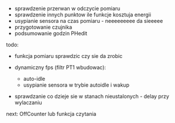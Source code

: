 - sprawdzenie przerwan w odczycie pomiaru
- sprawdzenie innych punktow ile funkcje kosztuja energii
- usypianie sensora na czas pomiaru - neeeeeeeee da sieeeee
- przygotowanie czujnika
- podsumowanie godzin PHedit

todo:
- funkcja pomiaru sprawdzic czy sie da zrobic
- dynamiczny fps (filtr PT1 wbudowac):
	- auto-idle
	- usypianie sensora w trybie autoidle i wakup

- sprawdzanie co dzieje sie w stanach nieustalonych - delay przy wylaczaniu

next:
OffCounter
lub
funkcja czytania


